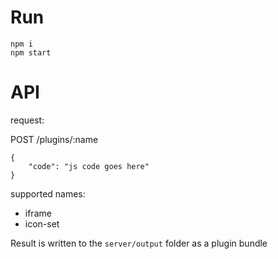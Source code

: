# Run

```
npm i
npm start
```

# API

request:

POST /plugins/:name
```
{
    "code": "js code goes here"
}
```

supported names:
- iframe
- icon-set

Result is written to the `server/output` folder as a plugin bundle

